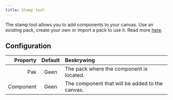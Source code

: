 ```yaml
---
title: Stamp tool
---
```


The stamp tool allows you to add components to your canvas.
Use an existing pack, create your own or import a pack to use it. Read more [here](../../pack).

## Configuration

|  Property | Default | Beskrywing                                                      |
| --------: | :-----: | :-------------------------------------------------------------- |
|       Pak |   Geen  | The pack where the component is located.        |
| Component |   Geen  | The component that will be added to the canvas. |

